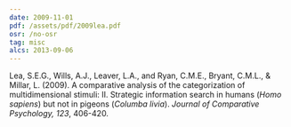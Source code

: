 ```yaml
---
date: 2009-11-01
pdf: /assets/pdf/2009lea.pdf
osr: /no-osr
tag: misc
alcs: 2013-09-06
---
```


Lea, S.E.G., Wills, A.J., Leaver, L.A., and Ryan, C.M.E., Bryant, C.M.L., & Millar, L. (2009). A comparative analysis of the categorization of multidimensional stimuli: II. Strategic information search in humans (_Homo sapiens_) but not in pigeons (_Columba livia_). _Journal of Comparative Psychology, 123_, 406-420. 


